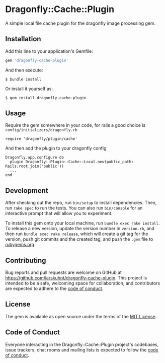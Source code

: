 # Dragonfly::Cache::Plugin

A simple local file cache plugin for the dragonfly image processing gem.

## Installation

Add this line to your application's Gemfile:

```ruby
gem 'dragonfly-cache-plugin'
```

And then execute:

    $ bundle install

Or install it yourself as:

    $ gem install dragonfly-cache-plugin

## Usage

Require the gem somewhere in your code, for rails a good choice is `config/initializers/dragonfly.rb`

    require 'dragonfly/plugin/cache'

And then add the plugin to your dragonfly config

    Dragonfly.app.configure do
      plugin Dragonfly::Plugin::Cache::Local.new(public_path: Rails.root.join('public'))
      ...
    end
    
## Development

After checking out the repo, run `bin/setup` to install dependencies. Then, run `rake spec` to run the tests. You can also run `bin/console` for an interactive prompt that will allow you to experiment.

To install this gem onto your local machine, run `bundle exec rake install`. To release a new version, update the version number in `version.rb`, and then run `bundle exec rake release`, which will create a git tag for the version, push git commits and the created tag, and push the `.gem` file to [rubygems.org](https://rubygems.org).

## Contributing

Bug reports and pull requests are welcome on GitHub at https://github.com/larskuhnt/dragonfly-cache-plugin. This project is intended to be a safe, welcoming space for collaboration, and contributors are expected to adhere to the [code of conduct](https://github.com/larskuhnt/dragonfly-cache-plugin/blob/main/CODE_OF_CONDUCT.md).

## License

The gem is available as open source under the terms of the [MIT License](https://opensource.org/licenses/MIT).

## Code of Conduct

Everyone interacting in the Dragonfly::Cache::Plugin project's codebases, issue trackers, chat rooms and mailing lists is expected to follow the [code of conduct](https://github.com/larskuhnt/dragonfly-cache-plugin/blob/main/CODE_OF_CONDUCT.md).
